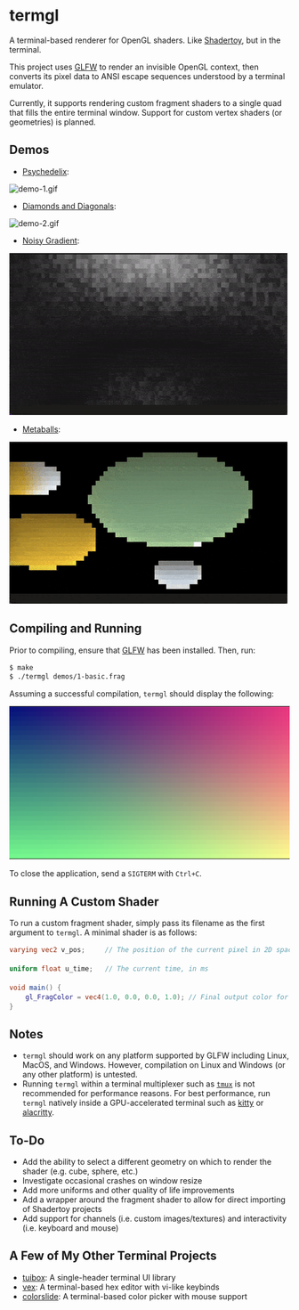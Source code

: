 # termgl

A terminal-based renderer for OpenGL shaders.  Like [Shadertoy](https://shadertoy.com), but in the terminal.

This project uses [GLFW](https://www.glfw.org) to render an invisible OpenGL context, then converts its pixel data to ANSI escape sequences understood by a terminal emulator.

Currently, it supports rendering custom fragment shaders to a single quad that fills the entire terminal window.  Support for custom vertex shaders (or geometries) is planned.

## Demos

- [Psychedelix](https://www.shadertoy.com/view/MdsXDM):

![demo-1.gif](https://github.com/Cubified/termgl/raw/main/img/demo-1.gif)

- [Diamonds and Diagonals](https://www.shadertoy.com/view/DtyXDR):

![demo-2.gif](https://github.com/Cubified/termgl/raw/main/img/demo-2.gif)

- [Noisy Gradient](https://andrewlrussell.com):

![demo-3.gif](https://github.com/Cubified/termgl/raw/main/img/demo-3.gif)

- [Metaballs](https://www.shadertoy.com/view/ld2GRz):

![demo-4.gif](https://github.com/Cubified/termgl/raw/main/img/demo-4.gif)

## Compiling and Running

Prior to compiling, ensure that [GLFW](https://www.glfw.org) has been installed.  Then, run:

```sh
$ make
$ ./termgl demos/1-basic.frag
```

Assuming a successful compilation, `termgl` should display the following:

![basic.png](https://github.com/Cubified/termgl/raw/main/img/basic.png)

To close the application, send a `SIGTERM` with `Ctrl+C`.

## Running A Custom Shader

To run a custom fragment shader, simply pass its filename as the first argument to `termgl`.  A minimal shader is as follows:

```glsl
varying vec2 v_pos;     // The position of the current pixel in 2D space

uniform float u_time;   // The current time, in ms

void main() {
    gl_FragColor = vec4(1.0, 0.0, 0.0, 1.0); // Final output color for this pixel
}
```

## Notes

- `termgl` should work on any platform supported by GLFW including Linux, MacOS, and Windows.  However, compilation on Linux and Windows (or any other platform) is untested.
- Running `termgl` within a terminal multiplexer such as [`tmux`](https://github.com/tmux/tmux) is not recommended for performance reasons.  For best performance, run `termgl` natively inside a GPU-accelerated terminal such as [kitty](https://sw.kovidgoyal.net/kitty) or [alacritty](https://github.com/alacritty/alacritty).

## To-Do

- Add the ability to select a different geometry on which to render the shader (e.g. cube, sphere, etc.)
- Investigate occasional crashes on window resize
- Add more uniforms and other quality of life improvements
- Add a wrapper around the fragment shader to allow for direct importing of Shadertoy projects
- Add support for channels (i.e. custom images/textures) and interactivity (i.e. keyboard and mouse)

## A Few of My Other Terminal Projects

- [tuibox](https://github.com/Cubified/tuibox):  A single-header terminal UI library
- [vex](https://github.com/Cubified/vex):  A terminal-based hex editor with vi-like keybinds
- [colorslide](https://github.com/Cubified/colorslide):  A terminal-based color picker with mouse support
